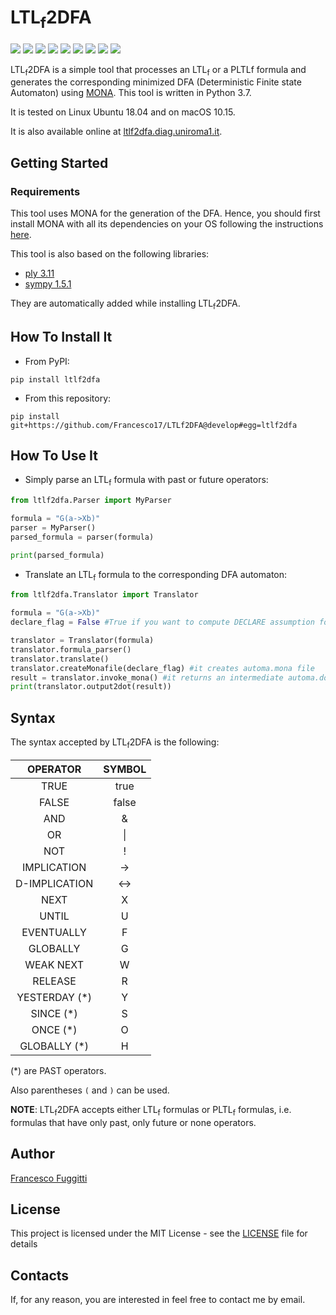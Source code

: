 # LTL<sub>f</sub>2DFA
[![](https://img.shields.io/pypi/v/ltlf2dfa.svg)](https://pypi.python.org/pypi/ltlf2dfa)
[![](https://img.shields.io/travis/francescofuggitti/ltlf2dfa.svg)](https://travis-ci.org/francescofuggitti/ltlf2dfa)
[![](https://img.shields.io/pypi/pyversions/ltlf2dfa.svg)](https://pypi.python.org/pypi/ltlf2dfa)
[![](https://img.shields.io/badge/docs-mkdocs-9cf)](https://www.mkdocs.org/)
[![](https://img.shields.io/badge/status-development-orange.svg)](https://img.shields.io/badge/status-development-orange.svg)
[![](https://coveralls.io/repos/github/francescofuggitti/ltlf2dfa/badge.svg?branch=develop)](https://coveralls.io/github/francescofuggitti/ltlf2dfa?branch=develop)
[![](https://img.shields.io/badge/flake8-checked-blueviolet)](https://img.shields.io/badge/flake8-checked-blueviolet)
[![](https://img.shields.io/badge/mypy-checked-blue)](https://img.shields.io/badge/mypy-checked-blue)
[![](https://img.shields.io/badge/license-MIT-lightgrey)](https://img.shields.io/badge/license-MIT-lightgrey)

LTL<sub>f</sub>2DFA is a simple tool that processes an LTL<sub>f</sub> or a PLTLf formula and generates the 
corresponding minimized DFA (Deterministic Finite state Automaton) using [MONA](http://www.brics.dk/mona/).
This tool is written in Python 3.7.

It is tested on Linux Ubuntu 18.04 and on macOS 10.15.

It is also available online at [ltlf2dfa.diag.uniroma1.it](http://ltlf2dfa.diag.uniroma1.it).

## Getting Started

### Requirements

This tool uses MONA for the generation of the DFA. Hence, you should first install MONA with all its dependencies on 
your OS following the instructions [here](http://www.brics.dk/mona/download.html).

This tool is also based on the following libraries:

- [ply 3.11](https://pypi.org/project/ply/)
- [sympy 1.5.1](https://pypi.org/project/sympy/)

They are automatically added while installing LTL<sub>f</sub>2DFA.

## How To Install It

- From PyPI:
```
pip install ltlf2dfa
```
- From this repository:
```
pip install git+https://github.com/Francesco17/LTLf2DFA@develop#egg=ltlf2dfa
```

## How To Use It

- Simply parse an LTL<sub>f</sub> formula with past or future operators:
```python
from ltlf2dfa.Parser import MyParser

formula = "G(a->Xb)"
parser = MyParser()
parsed_formula = parser(formula)

print(parsed_formula)
```
- Translate an LTL<sub>f</sub> formula to the corresponding DFA automaton:
```python
from ltlf2dfa.Translator import Translator

formula = "G(a->Xb)"
declare_flag = False #True if you want to compute DECLARE assumption for the formula

translator = Translator(formula)
translator.formula_parser()
translator.translate()
translator.createMonafile(declare_flag) #it creates automa.mona file
result = translator.invoke_mona() #it returns an intermediate automa.dot file
print(translator.output2dot(result))

```
## Syntax

The syntax accepted by LTL<sub>f</sub>2DFA is the following:

|    OPERATOR   | SYMBOL |
|:-------------:|:------:|
|      TRUE     |  true  |
|     FALSE     |  false |
|      AND      |    &   |
|       OR      |    \|  |
|      NOT      |    !   |
|  IMPLICATION  |   ->   |
| D-IMPLICATION |   <->  |
|      NEXT     |    X   |
|     UNTIL     |    U   |
|   EVENTUALLY  |    F   |
|    GLOBALLY   |    G   |
|   WEAK NEXT   |    W   |
|    RELEASE    |    R   |
| YESTERDAY (*) |    Y   |
|    SINCE (*)  |    S   |
|    ONCE (*)   |    O   |
|  GLOBALLY (*) |    H   |

(*) are PAST operators.

Also parentheses `(` and `)` can be used.

**NOTE**: LTL<sub>f</sub>2DFA accepts either LTL<sub>f</sub> formulas or PLTL<sub>f</sub> formulas, i.e. formulas that 
have only past, only future or none operators.

## Author

[Francesco Fuggitti](https://francescofuggitti.github.io/)

## License

This project is licensed under the MIT License - see the [LICENSE](AUTHORS.md) file for details

## Contacts

If, for any reason, you are interested in feel free to contact me by email.
